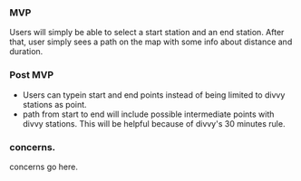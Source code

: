 ### MVP
Users will simply be able to select a start station and an end station. After that, user simply sees a path on the map with some info about distance and duration.

### Post MVP

- Users can typein start and end points instead of being limited to divvy stations as point.
- path from start to end will include possible intermediate points with divvy stations. This will be helpful because of divvy's 30 minutes rule.

### concerns.
concerns go here.
